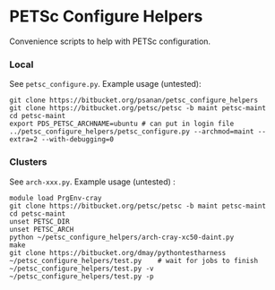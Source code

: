 # PETSc Configure Helpers
Convenience scripts to help with PETSc configuration.

### Local ###
See `petsc_configure.py`. Example usage (untested):

    git clone https://bitbucket.org/psanan/petsc_configure_helpers
    git clone https://bitbucket.org/petsc/petsc -b maint petsc-maint
    cd petsc-maint
    export PDS_PETSC_ARCHNAME=ubuntu # can put in login file
    ../petsc_configure_helpers/petsc_configure.py --archmod=maint --extra=2 --with-debugging=0

### Clusters ###
See `arch-xxx.py`. Example usage (untested) :

    module load PrgEnv-cray
    git clone https://bitbucket.org/petsc/petsc -b maint petsc-maint
    cd petsc-maint
    unset PETSC_DIR
    unset PETSC_ARCH
    python ~/petsc_configure_helpers/arch-cray-xc50-daint.py
    make
    git clone https://bitbucket.org/dmay/pythontestharness
    ~/petsc_configure_helpers/test.py    # wait for jobs to finish
    ~/petsc_configure_helpers/test.py -v
    ~/petsc_configure_helpers/test.py -p
